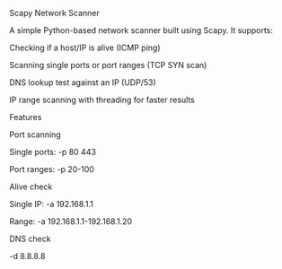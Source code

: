  Scapy Network Scanner

A simple Python-based network scanner built using Scapy.
It supports:

 Checking if a host/IP is alive (ICMP ping)

 Scanning single ports or port ranges (TCP SYN scan)

 DNS lookup test against an IP (UDP/53)

 IP range scanning with threading for faster results

 Features

Port scanning

Single ports: -p 80 443

Port ranges: -p 20-100

Alive check

Single IP: -a 192.168.1.1

Range: -a 192.168.1.1-192.168.1.20

DNS check

-d 8.8.8.8
